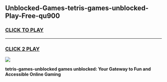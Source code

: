 
## Unblocked-Games-tetris-games-unblocked-Play-Free-qu900
<h3>
<a href="https://premium76.site?title=tetris-games-unblocked&ref=09A">CLICK TO PLAY</a></h3>
<hr>

<h3>
<a href="https://premium76.site?title=tetris-games-unblocked&ref=09A">CLICK 2 PLAY</a>
  
</h3>

<a href="https://premium76.site?title=tetris-games-unblocked&ref=09A"><img src="https://clearcache.store/games.png"></a>


**tetris-games-unblocked games unblocked: Your Gateway to Fun and Accessible Online Gaming**
